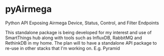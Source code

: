 # pyAirmega
Python API Exposing Airmega Device, Status, Control, and Filter Endpoints

This standalone package is being developed for my interest and use of SmartThings hub along with tools such as InfluxDB, RabbitMQ and RethinkDB in my home. The plan will to have a standalone API package to re-use in other stacks that I'm working on.  E.g. Pyramid
